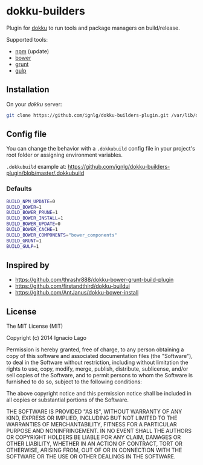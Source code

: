 # dokku-builders

Plugin for [dokku][dokku] to run tools and package managers on build/release.

Supported tools:
* [npm][npm] (update)
* [bower][bower]
* [grunt][grunt]
* [gulp][gulp]

## Installation

On your _dokku_ server:
```sh
git clone https://github.com/ignlg/dokku-builders-plugin.git /var/lib/dokku/plugins/builders
```

## Config file

You can change the behavior with a `.dokkubuild` config file in your project's root folder or assigning environment variables.

`.dokkubuild` example at: https://github.com/ignlg/dokku-builders-plugin/blob/master/.dokkubuild

### Defaults
```sh
BUILD_NPM_UPDATE=0
BUILD_BOWER=1
BUILD_BOWER_PRUNE=1
BUILD_BOWER_INSTALL=1
BUILD_BOWER_UPDATE=0
BUILD_BOWER_CACHE=1
BUILD_BOWER_COMPONENTS="bower_components"
BUILD_GRUNT=1
BUILD_GULP=1
```

## Inspired by
* https://github.com/thrashr888/dokku-bower-grunt-build-plugin
* https://github.com/firstandthird/dokku-buildui
* https://github.com/AntJanus/dokku-bower-install

## License

The MIT License (MIT)

Copyright (c) 2014 Ignacio Lago

Permission is hereby granted, free of charge, to any person obtaining a copy
of this software and associated documentation files (the "Software"), to deal
in the Software without restriction, including without limitation the rights
to use, copy, modify, merge, publish, distribute, sublicense, and/or sell
copies of the Software, and to permit persons to whom the Software is
furnished to do so, subject to the following conditions:

The above copyright notice and this permission notice shall be included in
all copies or substantial portions of the Software.

THE SOFTWARE IS PROVIDED "AS IS", WITHOUT WARRANTY OF ANY KIND, EXPRESS OR
IMPLIED, INCLUDING BUT NOT LIMITED TO THE WARRANTIES OF MERCHANTABILITY,
FITNESS FOR A PARTICULAR PURPOSE AND NONINFRINGEMENT. IN NO EVENT SHALL THE
AUTHORS OR COPYRIGHT HOLDERS BE LIABLE FOR ANY CLAIM, DAMAGES OR OTHER
LIABILITY, WHETHER IN AN ACTION OF CONTRACT, TORT OR OTHERWISE, ARISING FROM,
OUT OF OR IN CONNECTION WITH THE SOFTWARE OR THE USE OR OTHER DEALINGS IN THE
SOFTWARE.

[dokku]: https://github.com/progrium/dokku
[npm]: https://www.npmjs.org/
[bower]: http://bower.io/
[grunt]: http://gruntjs.com/
[gulp]: http://gulpjs.com/